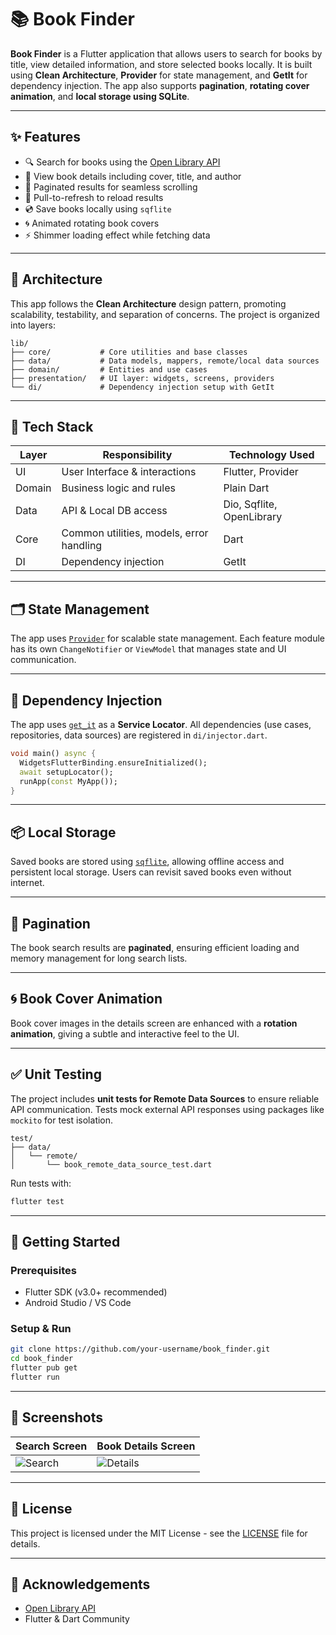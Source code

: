 
# 📚 Book Finder

**Book Finder** is a Flutter application that allows users to search for books by title, view detailed information, and store selected books locally. It is built using **Clean Architecture**, **Provider** for state management, and **GetIt** for dependency injection. The app also supports **pagination**, **rotating cover animation**, and **local storage using SQLite**.

---

## ✨ Features

- 🔍 Search for books using the [Open Library API](https://openlibrary.org/developers/api)
- 📖 View book details including cover, title, and author
- 📄 Paginated results for seamless scrolling
- 🔄 Pull-to-refresh to reload results
- 💿 Save books locally using `sqflite`
- 🌀 Animated rotating book covers
- ⚡ Shimmer loading effect while fetching data

---

## 🧱 Architecture

This app follows the **Clean Architecture** design pattern, promoting scalability, testability, and separation of concerns. The project is organized into layers:

```
lib/
├── core/           # Core utilities and base classes
├── data/           # Data models, mappers, remote/local data sources
├── domain/         # Entities and use cases
├── presentation/   # UI layer: widgets, screens, providers
└── di/             # Dependency injection setup with GetIt
```

---

## 🧩 Tech Stack

| Layer         | Responsibility                          | Technology Used          |
|--------------|-------------------------------------------|---------------------------|
| UI           | User Interface & interactions             | Flutter, Provider         |
| Domain       | Business logic and rules                  | Plain Dart                |
| Data         | API & Local DB access                     | Dio, Sqflite, OpenLibrary |
| Core         | Common utilities, models, error handling  | Dart                      |
| DI           | Dependency injection                      | GetIt                     |

---

## 🗂️ State Management

The app uses [`Provider`](https://pub.dev/packages/provider) for scalable state management. Each feature module has its own `ChangeNotifier` or `ViewModel` that manages state and UI communication.

---

## 🧪 Dependency Injection

The app uses [`get_it`](https://pub.dev/packages/get_it) as a **Service Locator**. All dependencies (use cases, repositories, data sources) are registered in `di/injector.dart`.

```dart
void main() async {
  WidgetsFlutterBinding.ensureInitialized();
  await setupLocator();
  runApp(const MyApp());
}
```

---

## 📦 Local Storage

Saved books are stored using [`sqflite`](https://pub.dev/packages/sqflite), allowing offline access and persistent local storage. Users can revisit saved books even without internet.

---

## 🔁 Pagination

The book search results are **paginated**, ensuring efficient loading and memory management for long search lists.

---

## 🌀 Book Cover Animation

Book cover images in the details screen are enhanced with a **rotation animation**, giving a subtle and interactive feel to the UI.

---

## ✅ Unit Testing

The project includes **unit tests for Remote Data Sources** to ensure reliable API communication. Tests mock external API responses using packages like `mockito` for test isolation.

```
test/
├── data/
│   └── remote/
│       └── book_remote_data_source_test.dart
```

Run tests with:

```bash
flutter test
```

---

## 🚀 Getting Started

### Prerequisites

- Flutter SDK (v3.0+ recommended)
- Android Studio / VS Code

### Setup & Run

```bash
git clone https://github.com/your-username/book_finder.git
cd book_finder
flutter pub get
flutter run
```

---

## 📸 Screenshots

| Search Screen                            | Book Details Screen                        |
|------------------------------------------|--------------------------------------------|
| ![Search](screenshots/search_screen.png) | ![Details](screenshots/book_details.png)   |

---

## 📄 License

This project is licensed under the MIT License - see the [LICENSE](LICENSE) file for details.

---

## 🙌 Acknowledgements

- [Open Library API](https://openlibrary.org/developers/api)
- Flutter & Dart Community
